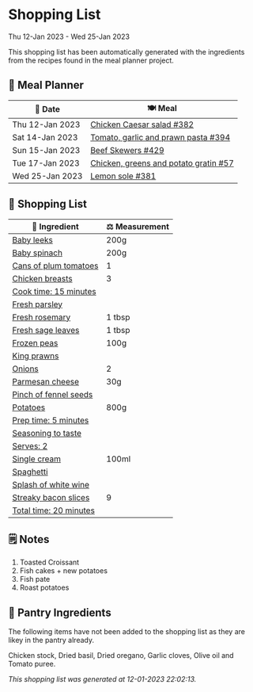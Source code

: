 # Shopping List

Thu 12-Jan 2023 - Wed 25-Jan 2023

This shopping list has been automatically generated with the ingredients from the recipes found in the meal planner project.

## 📅 Meal Planner

|📅 Date| 🍽️ Meal|
|----|----|
|Thu 12-Jan 2023|[Chicken Caesar salad #382](https://github.com/jcallaghan/The-Cookbook/issues/382)|
|Sat 14-Jan 2023|[Tomato, garlic and prawn pasta #394](https://github.com/jcallaghan/The-Cookbook/issues/394)|
|Sun 15-Jan 2023|[Beef Skewers #429](https://github.com/jcallaghan/The-Cookbook/issues/429)|
|Tue 17-Jan 2023|[Chicken, greens and potato gratin #57](https://github.com/jcallaghan/The-Cookbook/issues/57)|
|Wed 25-Jan 2023|[Lemon sole #381](https://github.com/jcallaghan/The-Cookbook/issues/381)|

## 🛒 Shopping List

| 🍌 Ingredient| ⚖️ Measurement|
|----------|-----------|
|[Baby leeks](https://www.sainsburys.co.uk/gol-ui/SearchResults/Baby%20leeks)|200g|
|[Baby spinach](https://www.sainsburys.co.uk/gol-ui/SearchResults/Baby%20spinach)|200g|
|[Cans of plum tomatoes](https://www.sainsburys.co.uk/gol-ui/SearchResults/Cans%20of%20plum%20tomatoes)|1|
|[Chicken breasts](https://www.sainsburys.co.uk/gol-ui/SearchResults/Chicken%20breasts)|3|
|[Cook time: 15 minutes](https://www.sainsburys.co.uk/gol-ui/SearchResults/Cook%20time:%2015%20minutes)||
|[Fresh parsley](https://www.sainsburys.co.uk/gol-ui/SearchResults/Fresh%20parsley)||
|[Fresh rosemary](https://www.sainsburys.co.uk/gol-ui/SearchResults/Fresh%20rosemary)|1 tbsp|
|[Fresh sage leaves](https://www.sainsburys.co.uk/gol-ui/SearchResults/Fresh%20sage%20leaves)|1 tbsp|
|[Frozen peas](https://www.sainsburys.co.uk/gol-ui/SearchResults/Frozen%20peas)|100g|
|[King prawns](https://www.sainsburys.co.uk/gol-ui/SearchResults/King%20prawns)||
|[Onions](https://www.sainsburys.co.uk/gol-ui/SearchResults/Onions)|2|
|[Parmesan cheese](https://www.sainsburys.co.uk/gol-ui/SearchResults/Parmesan%20cheese)|30g|
|[Pinch of fennel seeds](https://www.sainsburys.co.uk/gol-ui/SearchResults/Pinch%20of%20fennel%20seeds)||
|[Potatoes](https://www.sainsburys.co.uk/gol-ui/SearchResults/Potatoes)|800g|
|[Prep time: 5 minutes](https://www.sainsburys.co.uk/gol-ui/SearchResults/Prep%20time:%205%20minutes)||
|[Seasoning to taste](https://www.sainsburys.co.uk/gol-ui/SearchResults/Seasoning%20to%20taste)||
|[Serves: 2](https://www.sainsburys.co.uk/gol-ui/SearchResults/Serves:%202)||
|[Single cream](https://www.sainsburys.co.uk/gol-ui/SearchResults/Single%20cream)|100ml|
|[Spaghetti](https://www.sainsburys.co.uk/gol-ui/SearchResults/Spaghetti)||
|[Splash of white wine](https://www.sainsburys.co.uk/gol-ui/SearchResults/Splash%20of%20white%20wine)||
|[Streaky bacon slices](https://www.sainsburys.co.uk/gol-ui/SearchResults/Streaky%20bacon%20slices)|9|
|[Total time: 20 minutes](https://www.sainsburys.co.uk/gol-ui/SearchResults/Total%20time:%2020%20minutes)||

## 🗒️ Notes

1. Toasted Croissant 
1. Fish cakes + new potatoes
1. Fish pate
1. Roast potatoes

## 🏪 Pantry Ingredients

The following items have not been added to the shopping list as they are likey in the pantry already.

Chicken stock, Dried basil, Dried oregano, Garlic cloves, Olive oil and Tomato puree.


_This shopping list was generated at 12-01-2023 22:02:13._